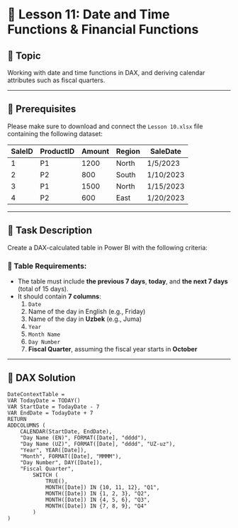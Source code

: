 # 📘 Lesson 11: Date and Time Functions & Financial Functions

## 📌 Topic
Working with date and time functions in DAX, and deriving calendar attributes such as fiscal quarters.

---

## 📂 Prerequisites
Please make sure to download and connect the `Lesson 10.xlsx` file containing the following dataset:

| SaleID | ProductID | Amount | Region | SaleDate   |
|--------|-----------|--------|--------|------------|
| 1      | P1        | 1200   | North  | 1/5/2023   |
| 2      | P2        | 800    | South  | 1/10/2023  |
| 3      | P1        | 1500   | North  | 1/15/2023  |
| 4      | P2        | 600    | East   | 1/20/2023  |

---

## 🧠 Task Description

Create a DAX-calculated table in Power BI with the following criteria:

### 🎯 Table Requirements:
- The table must include **the previous 7 days**, **today**, and **the next 7 days** (total of 15 days).
- It should contain **7 columns**:
  1. `Date`
  2. Name of the day in English (e.g., Friday)
  3. Name of the day in **Uzbek** (e.g., Juma)
  4. `Year`
  5. `Month Name`
  6. `Day Number`
  7. **Fiscal Quarter**, assuming the fiscal year starts in **October**

---

## 🧮 DAX Solution

```DAX
DateContextTable =
VAR TodayDate = TODAY()
VAR StartDate = TodayDate - 7
VAR EndDate = TodayDate + 7
RETURN
ADDCOLUMNS (
    CALENDAR(StartDate, EndDate),
    "Day Name (EN)", FORMAT([Date], "dddd"),
    "Day Name (UZ)", FORMAT([Date], "dddd", "UZ-uz"),
    "Year", YEAR([Date]),
    "Month", FORMAT([Date], "MMMM"),
    "Day Number", DAY([Date]),
    "Fiscal Quarter",
        SWITCH (
            TRUE(),
            MONTH([Date]) IN {10, 11, 12}, "Q1",
            MONTH([Date]) IN {1, 2, 3}, "Q2",
            MONTH([Date]) IN {4, 5, 6}, "Q3",
            MONTH([Date]) IN {7, 8, 9}, "Q4"
        )
)
